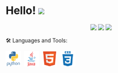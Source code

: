 # Hello! <img src="https://raw.githubusercontent.com/MartinHeinz/MartinHeinz/master/wave.gif" width="30px">


<div align="center">
 <img height="210px" src="https://github-readme-stats.vercel.app/api?username=cristiano-nicolau&show_icons=true&theme=transparent"/>
 <img height="210px" src="https://github-readme-stats.vercel.app/api/top-langs/?username=cristiano-nicolau&layout=compact&langs_count=9&theme=transparent"/>
 <img height="210px" src="http://github-readme-streak-stats.herokuapp.com?user=cristiano-nicolau&theme=cobalt&date_format=M%20j%5B%2C%20Y%5D&sideLabels=DD2727&border=DD2727"/>
</div>

🛠️ Languages and Tools:
<div>
  <img src="https://github.com/devicons/devicon/blob/master/icons/python/python-original-wordmark.svg" title="Python" alt="Python" width="40" height="40"/>&nbsp; 
  <img src="https://github.com/devicons/devicon/blob/master/icons/java/java-original-wordmark.svg" title="Java" alt="Java" width="40" height="40"/>&nbsp; 
  <img src="https://github.com/devicons/devicon/blob/master/icons/html5/html5-original.svg" title="HTML5" alt="HTML" width="40" height="40"/>&nbsp;
  <img src="https://github.com/devicons/devicon/blob/master/icons/css3/css3-plain-wordmark.svg"  title="CSS3" alt="CSS" width="40" height="40"/>&nbsp;
 
</div>

